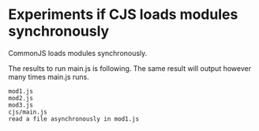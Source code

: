 # Experiments if CJS loads modules synchronously

CommonJS loads modules synchronously.

The results to run main.js is following.
The same result will output however many times main.js runs.

```
mod1.js
mod2.js
mod3.js
cjs/main.js
read a file asynchronously in mod1.js
```
